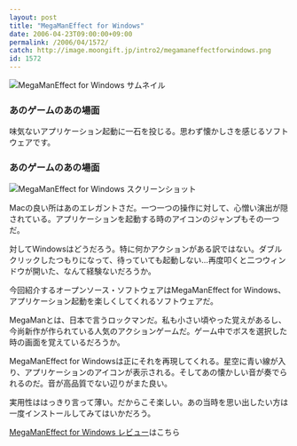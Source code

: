 ```yaml
---
layout: post
title: "MegaManEffect for Windows"
date: 2006-04-23T09:00:00+09:00
permalink: /2006/04/1572/
catch: http://image.moongift.jp/intro2/megamaneffectforwindows.png
id: 1572
---
```

 ![MegaManEffect for Windows サムネイル](http://image.moongift.jp/intro2/megamaneffectforwindows.t.png "MegaManEffect for Windows サムネイル")
  

### あのゲームのあの場面
  
味気ないアプリケーション起動に一石を投じる。思わず懐かしさを感じるソフトウェアです。  
<!--more-->  

### あのゲームのあの場面
  

![MegaManEffect for Windows スクリーンショット](http://image.moongift.jp/intro2/megamaneffectforwindows.png "MegaManEffect for Windows スクリーンショット")

  

Macの良い所はあのエレガントさだ。一つ一つの操作に対して、心憎い演出が隠されている。アプリケーションを起動する時のアイコンのジャンプもその一つだ。

  

対してWindowsはどうだろう。特に何かアクションがある訳ではない。ダブルクリックしたつもりになって、待っていても起動しない…再度叩くと二つウィンドウが開いた、なんて経験ないだろうか。

  

今回紹介するオープンソース・ソフトウェアはMegaManEffect for Windows、アプリケーション起動を楽しくしてくれるソフトウェアだ。

  

MegaManとは、日本で言うロックマンだ。私も小さい頃やった覚えがあるし、今尚新作が作られている人気のアクションゲームだ。ゲーム中でボスを選択した時の画面を覚えているだろうか。

  

MegaManEffect for Windowsは正にそれを再現してくれる。星空に青い線が入り、アプリケーションのアイコンが表示される。そしてあの懐かしい音が奏でられるのだ。音が高品質でない辺りがまた良い。

  

実用性ははっきり言って薄い。だからこそ楽しい。あの当時を思い出したい方は一度インストールしてみてはいかだろう。

  

[MegaManEffect for Windows レビュー](http://oss.moongift.jp/review/i-1577.html)はこちら

